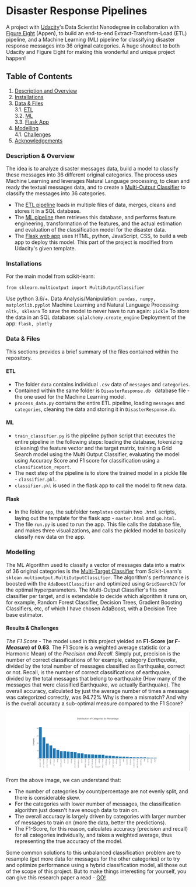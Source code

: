 # Disaster Response Pipelines

A project with [Udacity](https://www.udacity.com/)'s Data Scientist Nanodegree in collaboration with [Figure Eight](https://appen.com/) (Appen), to build an end-to-end Extract-Transform-Load (ETL) pipeline, and a Machine Learning (ML) pipeline for classifying disaster response messages into 36 original categories. A huge shoutout to both Udacity and Figure Eight for making this wonderful and unique project happen!

## Table of Contents

1. [Description and Overview](#description)
2. [Installations](#Installations)
3. [Data & Files](#data) <br>
   3.1. [ETL](#ETL) <br>
   3.2. [ML](#ML) <br>
   3.3. [Flask App](#Flask) <br>
4. [Modelling](#Modelling) <br>
   4.1. [Challenges](#Challenges) <br>
5. [Acknowledgements](#Acknowledgements)

<a name = "description"></a>

### Description & Overview

The idea is to analyze disaster messages data, build a model to classify these messages into 36 different original categories. The process uses Machine Learning and leverages Natural Language processing, to clean and ready the textual messages data, and to create a [Multi-Output Classifier](https://scikit-learn.org/stable/modules/generated/sklearn.multioutput.MultiOutputClassifier.html) to classify the messages into 36 categories.

- The [ETL pipeline](data/process_data.py) loads in multiple files of data, merges, cleans and stores it in a SQL database.
- The [ML pipeline](models/train_classifier.py) then retrieves this database, and performs feature engineering, transformation of the features, and the actual estimation and evaluation of the classification model for the disaster data.
- The [Flask web app](app/run.py) uses HTML, python, JavaScript, CSS, to build a web app to deploy this model. This part of the project is modified from Udacity's given template.

### Installations

For the main model from scikit-learn:

    from sklearn.multioutput import MultiOutputClassifier

Use python 3.6/+.
Data Analysis/Manipulation: `pandas, numpy, matplotlib.pyplot`
Machine Learning and Natural Language Processing: `nltk, sklearn`
To save the model to never have to run again: `pickle`
To store the data in an SQL database: `sqlalchemy.create_engine`
Deployment of the app: `flask, plotly`

<a name="data"></a>

### Data & Files

This sections provides a brief summary of the files contained within the repository.

#### ETL

- The folder `data` contains individual `.csv` data of `messages` and `categories`.
- Contained within the same folder is `DisasterResponse.db ` database file - the one used for the Machine Learning model.
- `process_data.py` contains the entire ETL pipeline, loading `messages` and `categories`, cleaning the data and storing it in `DisasterResponse.db`.

#### ML

- `train_classifier.py` is the pipeline python script that executes the entire pipeline in the following steps: loading the database, tokenizing (cleaning) the feature vector and the target matrix, training a Grid Search model using the Multi Output Classifier, evaluating the model using Accuracy Score and F1 score for classification using a `classification_report`.
- The next step of the pipeline is to store the trained model in a pickle file - `classifier.pkl`.
- `classifier.pkl` is used in the flask app to call the model to fit new data.

#### Flask

- In the folder `app`, the subfolder `templates` contain two `.html` scripts, laying out the template for the flask app - `master.html` and `go.html`.
- The file `run.py` is used to run the app. This file calls the database file, and makes three visualizations, and calls the pickled model to basically classify new data on the app.

### Modelling

The ML Algorithm used to classify a vector of messages data into a matrix of 36 original categories is the [Multi-Target Classifier](https://scikit-learn.org/stable/modules/generated/sklearn.multioutput.MultiOutputClassifier.html) from Scikit-Learn's `sklean.multioutput.MultiOutputClassifier`.
The algorithm's performance is boosted with the `AdaBoostClassifier` and optimized using `GridSearchCV` for the optimal hyperparameters. The Multi-Output Classifier's fits one classifier per target, and is extendable to decide which algorithm it runs on, for example, Random Forest Classifier, Decision Trees, Gradient Boosting Classifiers, etc, of which I have chosen AdaBoost, with a Decision Tree base estimator.

#### Results & Challenges

_The F1 Score_ - The model used in this project yielded an **F1-Score (or _F-Measure_) of 0.63**. The F1 Score is a weighted average statistic (or a Harmonic Mean) of the _Precision and Recall_. Simply put, precision is the number of correct classifications of for example, category _Earthquake_, divided by the total number of messages classified as Earthquake, correct or not. Recall, is the number of correct classifications of earthquake, divided by the total messages that belong to earthquake (How many of the messages that were classified Earthquake, we actually Earthquake).
The overall accuracy, calculated by just the average number of times a message was categorized correctly, was 94.72% Why is there a mismatch? And why is the overall accuracy a sub-optimal measure compared to the F1 Score?

![Categories by Number of Messages](DISASTER_OUTPUT/data_overview/graph_2_categories.png)

From the above image, we can understand that:

- The number of categories by count/percentage are not evenly split, and there is considerable skew.
- For the categories with lower number of messages, the classification algorithm just doesn't have enough data to train on.
- The overall accuracy is largely driven by categories with larger number of messages to train on (more the data, better the predictions).
- The F1-Score, for this reason, calculates accuracy (precision and recall) for all categories individually, and takes a weighted average, thus representing the true accuracy of the model.

Some common solutions to this unbalanced classification problem are to resample (get more data for messages for the other categories) or to try and optimize performance using a hybrid classification model, all those out of the scope of this project.
But to make things interesting for yourself, you can give this research paper a read - [GO!](http://citeseerx.ist.psu.edu/viewdoc/download?doi=10.1.1.413.3344&rep=rep1&type=pdf)
